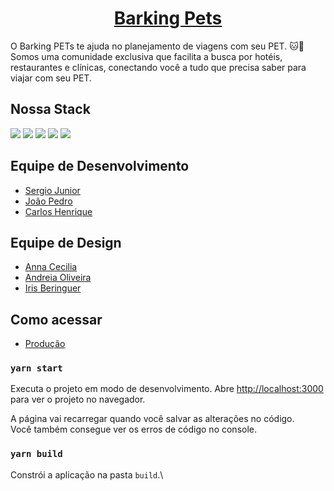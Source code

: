 <h1 align="center">
  <a href="https://barkingpets.netlify.app/">
    Barking Pets
  </a>
</h1>

O Barking PETs te ajuda no planejamento de viagens com seu PET. 🐱🐶
Somos uma comunidade exclusiva que facilita a busca por hotéis, restaurantes e clínicas, conectando você a tudo que precisa saber para viajar com seu PET.

## Nossa Stack

<img src="https://img.shields.io/badge/html5%20-%23E34F26.svg?&style=for-the-badge&logo=html5&logoColor=white"/>
<img src="https://img.shields.io/badge/css3%20-%231572B6.svg?&style=for-the-badge&logo=css3&logoColor=white"/>
<img src="https://img.shields.io/badge/javascript%20-%23323330.svg?&style=for-the-badge&logo=javascript&logoColor=%23F7DF1E"/>
<img src="https://img.shields.io/badge/react%20-%2320232a.svg?&style=for-the-badge&logo=react&logoColor=%2361DAFB"/>
<img src="https://img.shields.io/badge/SASS%20-hotpink.svg?&style=for-the-badge&logo=SASS&logoColor=white"/>

## Equipe de Desenvolvimento

- [Sergio Junior](https://github.com/ynaraoliveira)
- [João Pedro](https://github.com/arapujo)
- [Carlos Henrique](https://github.com/GuilhermeSCunha)

## Equipe de Design

- [Anna Cecilia](https://www.instagram.com/why.llia)
- [Andreia Oliveira](https://www.instagram.com/mydreias)
- [Iris Beringuer](https://www.instagram.com/irisberinguer)

## Como acessar

- [Produção](https://barkingpets.netlify.app/)

### `yarn start`

Executa o projeto em modo de desenvolvimento.
Abre [http://localhost:3000](http://localhost:3000) para ver o projeto no navegador.

A página vai recarregar quando você salvar as alterações no código.\
Você também consegue ver os erros de código no console.

### `yarn build`

Constrói a aplicação na pasta `build`.\
